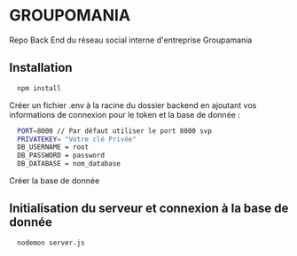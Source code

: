 # GROUPOMANIA

Repo Back End du réseau social interne d'entreprise Groupamania

## Installation

```bash
  npm install
```

Créer un fichier .env à la racine du dossier backend en ajoutant vos informations de connexion pour le token et la base de donnée :

```bash
  PORT=8000 // Par défaut utiliser le port 8000 svp
  PRIVATEKEY= "Votre clé Privée"
  DB_USERNAME = root
  DB_PASSWORD = password
  DB_DATABASE = nom_database
```

Créer la base de donnée

## Initialisation du serveur et connexion à la base de donnée

```bash
  nodemon server.js
```
